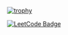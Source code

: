 [![trophy](https://github-profile-trophy.vercel.app/?username=CodeStation5&title=Commits,Repositories,MultipleLang,Stars,Followers,PullRequest&theme=onedark)](https://github.com/ryo-ma/github-profile-trophy)


[![LeetCode Badge](https://img.shields.io/badge/LeetCode-badge?style=for-the-badge&color=orange&logo=telegram&logoColor=white)](https://leetcode.com/u/fallingleaves/)




<!--
**CodeStation5/CodeStation5** is a ✨ _special_ ✨ repository because its `README.md` (this file) appears on your GitHub profile.

Here are some ideas to get you started:

- 🔭 I’m currently working on ...
- 🌱 I’m currently learning ...
- 👯 I’m looking to collaborate on ...
- 🤔 I’m looking for help with ...
- 💬 Ask me about ...
- 📫 How to reach me: ...
- 😄 Pronouns: ...
- ⚡ Fun fact: ...
-->
